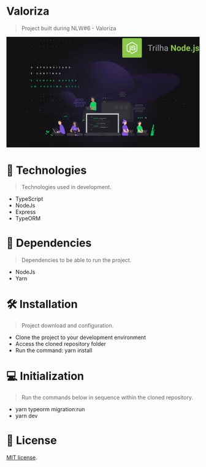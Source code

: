 # Valoriza
> Project built during NLW#6 - Valoriza

<img src="/public/github/nlw-trilha-nodejs.png" alt="NLW#6"/>

# :rocket: Technologies
> Technologies used in development.
- TypeScript
- NodeJs
- Express
- TypeORM

# :link: Dependencies
> Dependencies to be able to run the project.
- NodeJs
- Yarn

# :hammer_and_wrench: Installation
> Project download and configuration.

- Clone the project to your development environment
- Access the cloned repository folder
- Run the command: yarn install


# :computer: Initialization
> Run the commands below in sequence within the cloned repository.

- yarn typeorm migration:run
- yarn dev

# :memo: License
[MIT license](https://opensource.org/licenses/MIT).
